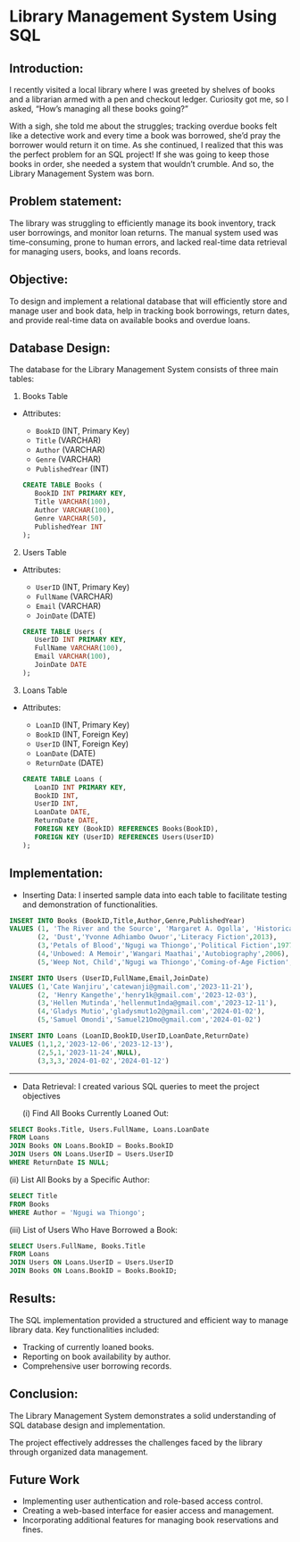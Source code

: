 # Library Management System Using SQL 

## Introduction:
I recently visited a local library where I was greeted by shelves of books and a librarian armed with a pen and checkout ledger. Curiosity got me, so I asked, “How’s managing all these books going?”

With a sigh, she told me about the struggles; tracking overdue books felt like a detective work and every time a book was borrowed, she’d pray the borrower would return it on time. As she continued, I realized that this was the perfect problem for an SQL project! If she was going to keep those books in order, she needed a system that wouldn’t crumble. And so, the Library Management System was born.

## Problem statement:
The library was struggling to efficiently manage its book inventory, track user borrowings, and monitor loan returns. The manual system used was time-consuming, prone to human errors, and lacked real-time data retrieval for managing users, books, and loans records.

## Objective:
To design and implement a relational database that will efficiently store and manage user and book data, help in tracking book borrowings, return dates, and provide real-time data on available books and overdue loans.

## Database Design:
The database for the Library Management System consists of three main tables:

1. Books Table

  - Attributes:
      - `BookID` (INT, Primary Key)
      - `Title` (VARCHAR)
      - `Author` (VARCHAR)
      - `Genre` (VARCHAR)
      - `PublishedYear` (INT)

    ```sql
    CREATE TABLE Books (
       BookID INT PRIMARY KEY,
       Title VARCHAR(100),
       Author VARCHAR(100),
       Genre VARCHAR(50),
       PublishedYear INT
    );
    ```
   

2. Users Table

  - Attributes:
      - `UserID` (INT, Primary Key)
      - `FullName` (VARCHAR)
      - `Email` (VARCHAR)
      - `JoinDate` (DATE)

    ```sql
    CREATE TABLE Users (
       UserID INT PRIMARY KEY,
       FullName VARCHAR(100),
       Email VARCHAR(100),
       JoinDate DATE
    );
    ```


3. Loans Table

  - Attributes:
      - `LoanID` (INT, Primary Key)
      - `BookID` (INT, Foreign Key)
      - `UserID` (INT, Foreign Key)
      - `LoanDate` (DATE)
      - `ReturnDate` (DATE)

    ```sql
    CREATE TABLE Loans (
       LoanID INT PRIMARY KEY,
       BookID INT,
       UserID INT,
       LoanDate DATE,
       ReturnDate DATE,
       FOREIGN KEY (BookID) REFERENCES Books(BookID),
       FOREIGN KEY (UserID) REFERENCES Users(UserID)
    );
    ```

## Implementation:

- Inserting Data: I inserted sample data into each table to facilitate testing and demonstration of functionalities.

```sql
INSERT INTO Books (BookID,Title,Author,Genre,PublishedYear)
VALUES (1, 'The River and the Source', 'Margaret A. Ogolla', 'Historical Fiction',1994),
       (2, 'Dust','Yvonne Adhiambo Owuor','Literacy Fiction',2013),
       (3,'Petals of Blood','Ngugi wa Thiongo','Political Fiction',1977),
       (4,'Unbowed: A Memoir','Wangari Maathai','Autobiography',2006),
       (5,'Weep Not, Child','Ngugi wa Thiongo','Coming-of-Age Fiction',1964)

INSERT INTO Users (UserID,FullName,Email,JoinDate)
VALUES (1,'Cate Wanjiru','catewanji@gmail.com','2023-11-21'),
       (2, 'Henry Kangethe','henry1k@gmail.com','2023-12-03'),
       (3,'Hellen Mutinda','hellenmut1nda@gmail.com','2023-12-11'),
       (4,'Gladys Mutio','gladysmut1o2@gmail.com','2024-01-02'),
       (5,'Samuel Omondi','Samuel21Omo@gmail.com','2024-01-02')

INSERT INTO Loans (LoanID,BookID,UserID,LoanDate,ReturnDate)
VALUES (1,1,2,'2023-12-06','2023-12-13'),
       (2,5,1,'2023-11-24',NULL),
       (3,3,3,'2024-01-02','2024-01-12')
```

----------

- Data Retrieval: I created various SQL queries to meet the project objectives
    
   (i)  Find All Books Currently Loaned Out:
      
```sql
SELECT Books.Title, Users.FullName, Loans.LoanDate
FROM Loans
JOIN Books ON Loans.BookID = Books.BookID
JOIN Users ON Loans.UserID = Users.UserID
WHERE ReturnDate IS NULL;
```

   (ii)  List All Books by a Specific Author:
     
```sql
SELECT Title
FROM Books
WHERE Author = 'Ngugi wa Thiongo';
```

   (iii)  List of Users Who Have Borrowed a Book:

```sql
SELECT Users.FullName, Books.Title
FROM Loans
JOIN Users ON Loans.UserID = Users.UserID
JOIN Books ON Loans.BookID = Books.BookID;
```

## Results:
The SQL implementation provided a structured and efficient way to manage library data. 
Key functionalities included:

 - Tracking of currently loaned books.
 - Reporting on book availability by author.
 - Comprehensive user borrowing records.

## Conclusion:
The Library Management System demonstrates a solid understanding of SQL database design and implementation. 

The project effectively addresses the challenges faced by the library through organized data management. 

## Future Work

  - Implementing user authentication and role-based access control.
  - Creating a web-based interface for easier access and management.
  - Incorporating additional features for managing book reservations and fines.
